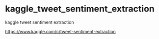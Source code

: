 # kaggle_tweet_sentiment_extraction
kaggle tweet sentiment extraction

https://www.kaggle.com/c/tweet-sentiment-extraction
